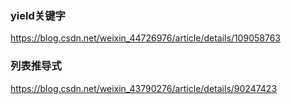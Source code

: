 ### yield关键字
https://blog.csdn.net/weixin_44726976/article/details/109058763

### 列表推导式
https://blog.csdn.net/weixin_43790276/article/details/90247423